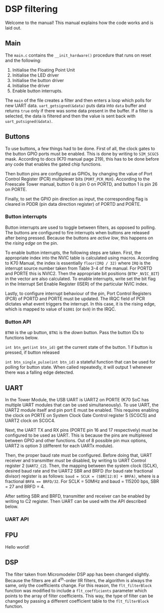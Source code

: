 # DSP filtering
Welcome to the manual! This manual explains how the code works and is laid out.

## Main
The `main.c` contains the `__init_hardware()` procedure that runs on reset and the following:
1. Initialise the Floating Point Unit
2. Initialise the LED driver
3. Initialise the button driver
4. Initialise the driver
5. Enable button interrupts.

The `main` of the file creates a filter and then enters a loop which polls for new UART data. `uart_getsigned(&data)` puts data into `data` buffer and returns `true` only if there was some data present in the buffer. If a filter is selected, the data is filtered and then the value is sent back with `uart_putsigned(&data)`.


## Buttons

To use buttons, a few things had to be done. First of all, the clock gates to the button GPIO ports must be enabled. This is done by writing to `SIM_SCGC5` mask. According to docs (K70 manual page 219), this has to be done before any code that enables the gated chip functions.

Then button pins are configured as GPIOs, by changing the value of Port Control Register (PCR) multiplexer bits (`PORT_PCR_MUX`). According to the Freescale Tower manual, button 0 is pin 0 on PORTD, and button 1 is pin 26 on PORTE.   

Finally, to set the GPIO pin direction as input, the corresponding flag is cleared in PDDR (pin data direction register) of PORTD and PORTE.
### Button interrupts
Button interrupts are used to toggle between filters, as opposed to polling. The buttons are configured to fire interrupts when buttons are released after being pressed. Because the buttons are *active low*, this happens on the *rising edge* on the pin.

To enable button interrupts, the following steps are taken. First, the appropriate index into the NVIC table is calculated using macros. According to K70 Manual, the index is essentially `floor(IRQ / 32)` where `IRQ` is the interrupt source number taken from Table 3-4 of the manual. For PORTD and PORTE this is NVIC2. Then the appropriate bit positions (`BTN*_NVIC_BIT`) in the vector are also calculated. To enable interrupts, write set the bit flag in the Interrupt Set Enable Register (ISER) of the particular NVIC index.

Lastly, to configure interrupt behaviour of the pin, Port Control Registers (PCR) of PORTD and PORTE must be updated. The IRQC field of PCR dictates what event triggers the interrupt. In this case, it is the rising edge, which is mapped to value of `b1001` (or `0x9`) in the IRQC.


### Button API
`BTN0` is the *up* button, `BTN1` is the *down* button. Pass the button IDs to functions below.

`int btn_get(int btn_id)` get the current state of the button. 1 if button is pressed, if button released

`int btn_single_pulse(int btn_id)` a stateful function that can be used for polling for button state. When called repeatedly, it will output 1 whenever there was a falling edge detected.

## UART
In the Tower Module, the USB UART is UART2 on PORTE (K70 SoC has multiple UART modules that can be used simultaneously). To use UART, the UART2 module itself and pin port E must be enabled. This requires enabling the clock on PORTE on System Clock Gate Control register 5 (SCGC5) and UART2 clock on SCGC4.

Next, the UART TX and RX pins (PORTE pin 16 and 17 respectively) must be configured to be used as UART. This is because the pins are multiplexed between GPIO and other functions. Out of 8 possible pin mux options, UART2 is option 3 (different for each UARTx module).

Then, the proper baud rate must be configured. Before doing that, UART receiver and transmitter *must* be disabled, by writing to UART Control register 2 (`UART2_C2`). Then, the mapping between the system clock (SCLK), desired baud rate and the UART2 SBR and BRFD (for baud rate fractional divisor) register is as follows: `baud = SCLK = (SBR[12:0] + BRFA)`,
where is a fractional `BRFA == BRFD/32`. For SCLK = 50MHz and baud = 115200 bps, SBR = 27 and BRFD = 4.

After setting SBR and BRFD, transmitter and receiver can be enabled by writing to C2 register. Then UART can be used with the API described below.

### UART API

## FPU
Hello world!

## DSP

The filter taken from Micromodeler DSP app has been changed slightly. Because the filters are all 4<sup>th</sup>-order IIR filters, the algorithm is always the same, only the coefficients change. For this reason, the `flt_filterBlock` function was modified to include a `flt_coefficients` parameter which points to the array of filter coefficients. This way, the type of filter can be changed by passing a different coefficient table to the `flt_filterBlock` function.
